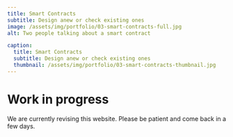 ```yaml
---
title: Smart Contracts
subtitle: Design anew or check existing ones
image: /assets/img/portfolio/03-smart-contracts-full.jpg
alt: Two people talking about a smart contract

caption:
  title: Smart Contracts
  subtitle: Design anew or check existing ones
  thumbnail: /assets/img/portfolio/03-smart-contracts-thumbnail.jpg
---
```


# Work in progress

We are currently revising this website. Please be patient and come back in a few days.

